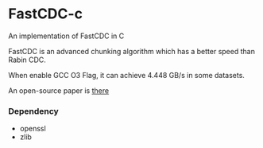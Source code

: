 # FastCDC-c
An implementation of FastCDC in C

FastCDC is an advanced chunking algorithm which has a better speed than Rabin CDC.

When enable GCC O3 Flag, it can achieve 4.448 GB/s in some datasets.

An open-source paper is [there](https://www.usenix.org/conference/atc16/technical-sessions/presentation/xia)


### Dependency
* openssl
* zlib